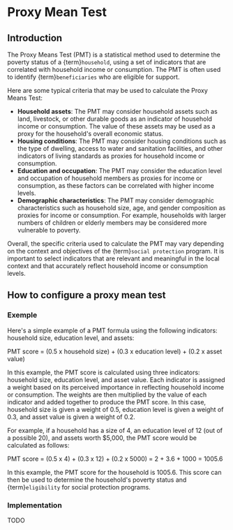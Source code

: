# Proxy Mean Test

## Introduction

The Proxy Means Test (PMT) is a statistical method used to determine the poverty status of a {term}`household`, using a set of indicators that are correlated with household income or consumption. The PMT is often used to identify {term}`beneficiaries` who are eligible for support.

Here are some typical criteria that may be used to calculate the Proxy Means Test:

- **Household assets**: The PMT may consider household assets such as land, livestock, or other durable goods as an indicator of household income or consumption. The value of these assets may be used as a proxy for the household's overall economic status.
- **Housing conditions**: The PMT may consider housing conditions such as the type of dwelling, access to water and sanitation facilities, and other indicators of living standards as proxies for household income or consumption.
- **Education and occupation**: The PMT may consider the education level and occupation of household members as proxies for income or consumption, as these factors can be correlated with higher income levels.
- **Demographic characteristics**: The PMT may consider demographic characteristics such as household size, age, and gender composition as proxies for income or consumption. For example, households with larger numbers of children or elderly members may be considered more vulnerable to poverty.

Overall, the specific criteria used to calculate the PMT may vary depending on the context and objectives of the {term}`social protection` program. It is important to select indicators that are relevant and meaningful in the local context and that accurately reflect household income or consumption levels.

## How to configure a proxy mean test

### Exemple

Here's a simple example of a PMT formula using the following indicators: household size, education level, and assets:

PMT score = (0.5 x household size) + (0.3 x education level) + (0.2 x asset value)

In this example, the PMT score is calculated using three indicators: household size, education level, and asset value. Each indicator is assigned a weight based on its perceived importance in reflecting household income or consumption. The weights are then multiplied by the value of each indicator and added together to produce the PMT score. In this case, household size is given a weight of 0.5, education level is given a weight of 0.3, and asset value is given a weight of 0.2.

For example, if a household has a size of 4, an education level of 12 (out of a possible 20), and assets worth $5,000, the PMT score would be calculated as follows:

PMT score = (0.5 x 4) + (0.3 x 12) + (0.2 x 5000) = 2 + 3.6 + 1000 = 1005.6

In this example, the PMT score for the household is 1005.6. This score can then be used to determine the household's poverty status and {term}`eligibility` for social protection programs.

### Implementation

TODO